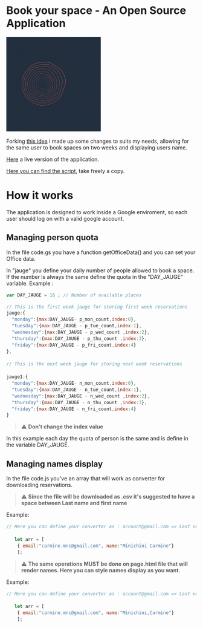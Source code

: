 # Book your space - An Open Source Application
<img src="https://github.com/carminemnc/imgs/blob/main/book-your-space.gif?raw=true" width="250" height="250">

Forking [this idea](https://github.com/devoteam-g-cloud/Office-Desk-Booking-with-Apps-Script) i made up some changes to suits my needs, allowing for the same user to book spaces on two weeks and displaying users name.

[Here](https://script.google.com/macros/s/AKfycbw7IDvU8-UN427sO_u5RLYf8kSGlOolFlrlPA_dk1Ha4H2MgACJn8H8j79t_YfKS1sJ/exec) a live version of the application.

[Here you can find the script](https://script.google.com/home/projects/12VbFZv2Shpnam4G04BiCxsW5403jJBHFXC18PMEfaZhNiIujAW89ecri/edit), take freely a copy.

# How it works

The application is designed to work inside a Google enviroment, so each user should log on with a valid google account.

## Managing person quota

In the file code.gs you have a function getOfficeData() and you can set your Office data.

In "jauge" you define your daily number of people allowed to book a space. If the number is always the same define the quota in the "DAY_JAUGE" variable.
Example :
```javascript
var DAY_JAUGE = 16 ; // Number of available places
```
```javascript
// This is the first week jauge for storing first week reservations
jauge:{
  "monday":{max:DAY_JAUGE- p_mon_count,index:0},
  "tuesday":{max:DAY_JAUGE - p_tue_count,index:1},
  "wednesday":{max:DAY_JAUGE - p_wed_count ,index:2},
  "thursday":{max:DAY_JAUGE - p_thu_count ,index:3},
  "friday":{max:DAY_JAUGE - p_fri_count,index:4}
},

// This is the next week jauge for storing next week reservations

jauge1:{
  "monday":{max:DAY_JAUGE- n_mon_count,index:0},
  "tuesday":{max:DAY_JAUGE - n_tue_count,index:1},
  "wednesday":{max:DAY_JAUGE - n_wed_count ,index:2},
  "thursday":{max:DAY_JAUGE - n_thu_count ,index:3},
  "friday":{max:DAY_JAUGE - n_fri_count,index:4}
}
```

> :warning: **Don't change the index value**

In this example each day the quota of person is the same and is define in the variable DAY_JAUGE.

## Managing names display

In the file code.js you've an array that will work as converter for downloading reservations.

> :warning: **Since the file will be downloaded as .csv it's suggested to have a space between Last name and first name**


Example:
```javascript
// Here you can define your converter as : account@gmail.com => Last name First name

   let arr = [
    { email:"carmine.mnc@gmail.com", name:"Minichini Carmine"}
    ];
```

> :warning: **The same operations MUST be done on page.html file that will render names. Here you can style names display as you want.**

Example:
```javascript
// Here you can define your converter as : account@gmail.com => Last name,First name

   let arr = [
    { email:"carmine.mnc@gmail.com", name:"Minichini,Carmine"}
    ];
```




